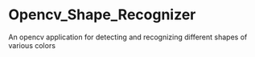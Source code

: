 # Opencv_Shape_Recognizer
An opencv application for detecting and recognizing different shapes of various colors
